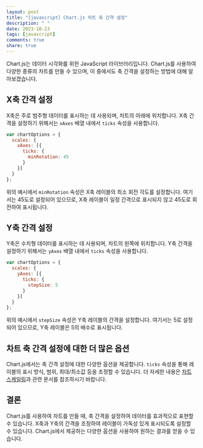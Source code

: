 ```yaml
---
layout: post
title: "[javascript] Chart.js 차트 축 간격 설정"
description: " "
date: 2023-10-23
tags: [javascript]
comments: true
share: true
---
```


Chart.js는 데이터 시각화를 위한 JavaScript 라이브러리입니다. Chart.js를 사용하여 다양한 종류의 차트를 만들 수 있으며, 이 중에서도 축 간격을 설정하는 방법에 대해 알아보겠습니다.

## X축 간격 설정

X축은 주로 범주형 데이터를 표시하는 데 사용되며, 차트의 아래에 위치합니다. X축 간격을 설정하기 위해서는 `xAxes` 배열 내에서 `ticks` 속성을 사용합니다.

```javascript
var chartOptions = {
  scales: {
    xAxes: [{
      ticks: {
        minRotation: 45
      }
    }]
  }
};
```

위의 예시에서 `minRotation` 속성은 X축 레이블의 최소 회전 각도를 설정합니다. 여기서는 45도로 설정되어 있으므로, X축 레이블이 일정 간격으로 표시되지 않고 45도로 회전하여 표시됩니다.

## Y축 간격 설정

Y축은 수치형 데이터를 표시하는 데 사용되며, 차트의 왼쪽에 위치합니다. Y축 간격을 설정하기 위해서는 `yAxes` 배열 내에서 `ticks` 속성을 사용합니다.

```javascript
var chartOptions = {
  scales: {
    yAxes: [{
      ticks: {
        stepSize: 5
      }
    }]
  }
};
```

위의 예시에서 `stepSize` 속성은 Y축 레이블의 간격을 설정합니다. 여기서는 5로 설정되어 있으므로, Y축 레이블은 5의 배수로 표시됩니다.

## 차트 축 간격 설정에 대한 더 많은 옵션

Chart.js에서는 축 간격 설정에 대한 다양한 옵션을 제공합니다. `ticks` 속성을 통해 레이블의 표시 방식, 범위, 최대/최소값 등을 조정할 수 있습니다. 더 자세한 내용은 [차트 스케일링](https://www.chartjs.org/docs/latest/axes/#ticks)과 관련 문서를 참조하시기 바랍니다.

## 결론

Chart.js를 사용하여 차트를 만들 때, 축 간격을 설정하여 데이터를 효과적으로 표현할 수 있습니다. X축과 Y축의 간격을 조정하여 레이블이 가독성 있게 표시되도록 설정할 수 있습니다. Chart.js에서 제공하는 다양한 옵션을 사용하여 원하는 결과를 얻을 수 있습니다.